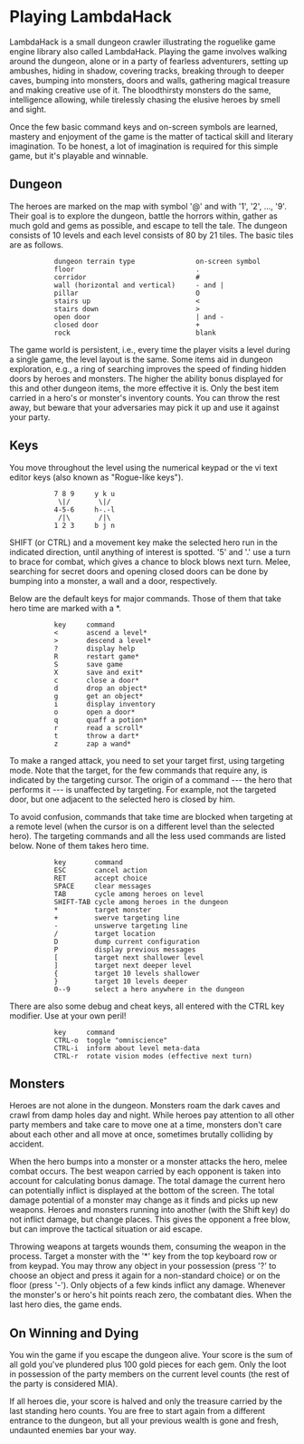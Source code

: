 Playing LambdaHack
==================

LambdaHack is a small dungeon crawler illustrating the roguelike game engine
library also called LambdaHack. Playing the game involves walking around
the dungeon, alone or in a party of fearless adventurers, setting up ambushes,
hiding in shadow, covering tracks, breaking through to deeper caves,
bumping into monsters, doors and walls, gathering magical treasure
and making creative use of it. The bloodthirsty monsters do the same,
intelligence allowing, while tirelessly chasing the elusive heroes
by smell and sight.

Once the few basic command keys and on-screen symbols are learned,
mastery and enjoyment of the game is the matter of tactical skill
and literary imagination. To be honest, a lot of imagination is required
for this simple game, but it's playable and winnable.


Dungeon
-------

The heroes are marked on the map with symbol '@' and with '1', '2', ..., '9'.
Their goal is to explore the dungeon, battle the horrors within,
gather as much gold and gems as possible, and escape to tell the tale.
The dungeon consists of 10 levels and each level consists of 80 by 21 tiles.
The basic tiles are as follows.

               dungeon terrain type               on-screen symbol
               floor                              .
               corridor                           #
               wall (horizontal and vertical)     - and |
               pillar                             O
               stairs up                          <
               stairs down                        >
               open door                          | and -
               closed door                        +
               rock                               blank

The game world is persistent, i.e., every time the player visits a level
during a single game, the level layout is the same. Some items
aid in dungeon exploration, e.g., a ring of searching improves the speed
of finding hidden doors by heroes and monsters. The higher the ability
bonus displayed for this and other dungeon items, the more effective it is.
Only the best item carried in a hero's or monster's inventory counts.
You can throw the rest away, but beware that your adversaries may pick it up
and use it against your party.


Keys
----

You move throughout the level using the numerical keypad or
the vi text editor keys (also known as "Rogue-like keys").

               7 8 9     y k u
                \|/       \|/
               4-5-6     h-.-l
                /|\       /|\
               1 2 3     b j n

SHIFT (or CTRL) and a movement key make the selected hero run in the indicated
direction, until anything of interest is spotted. '5' and '.' use a turn
to brace for combat, which gives a chance to block blows next turn.
Melee, searching for secret doors and opening closed doors can be done
by bumping into a monster, a wall and a door, respectively.

Below are the default keys for major commands. Those of them that take
hero time are marked with a *.

               key     command
               <       ascend a level*
               >       descend a level*
               ?       display help
               R       restart game*
               S       save game
               X       save and exit*
               c       close a door*
               d       drop an object*
               g       get an object*
               i       display inventory
               o       open a door*
               q       quaff a potion*
               r       read a scroll*
               t       throw a dart*
               z       zap a wand*

To make a ranged attack, you need to set your target first, using
targeting mode. Note that the target, for the few commands that require any,
is indicated by the targeting cursor. The origin of a command
--- the  hero that performs it --- is unaffected by targeting. For example,
not the targeted door, but one adjacent to the selected hero is closed by him.

To avoid confusion, commands that take time are blocked when targeting
at a remote level (when the cursor is on a different level
than the selected hero). The targeting commands and all the less used
commands are listed below. None of them takes hero time.

               key       command
               ESC       cancel action
               RET       accept choice
               SPACE     clear messages
               TAB       cycle among heroes on level
               SHIFT-TAB cycle among heroes in the dungeon
               *         target monster
               +         swerve targeting line
               -         unswerve targeting line
               /         target location
               D         dump current configuration
               P         display previous messages
               [         target next shallower level
               ]         target next deeper level
               {         target 10 levels shallower
               }         target 10 levels deeper
               0--9      select a hero anywhere in the dungeon

There are also some debug and cheat keys, all entered with the CTRL
key modifier. Use at your own peril!

               key     command
               CTRL-o  toggle "omniscience"
               CTRL-i  inform about level meta-data
               CTRL-r  rotate vision modes (effective next turn)


Monsters
--------

Heroes are not alone in the dungeon. Monsters roam the dark caves
and crawl from damp holes day and night. While heroes pay attention
to all other party members and take care to move one at a time,
monsters don't care about each other and all move at once,
sometimes brutally colliding by accident.

When the hero bumps into a monster or a monster attacks the hero,
melee combat occurs. The best weapon carried by each opponent
is taken into account for calculating bonus damage. The total damage
the current hero can potentially inflict is displayed at the bottom
of the screen. The total damage potential of a monster may change
as it finds and picks up new weapons. Heroes and monsters running
into another (with the Shift key) do not inflict damage, but change places.
This gives the opponent a free blow, but can improve the tactical situation
or aid escape.

Throwing weapons at targets wounds them, consuming the weapon in the process.
Target a monster with the '*' key from the top keyboard row or from keypad.
You may throw any object in your possession (press '?' to choose
an object and press it again for a non-standard choice) or on the floor
(press '-'). Only objects of a few kinds inflict any damage.
Whenever the monster's or hero's hit points reach zero, the combatant dies.
When the last hero dies, the game ends.


On Winning and Dying
--------------------

You win the game if you escape the dungeon alive. Your score is
the sum of all gold you've plundered plus 100 gold pieces for each gem.
Only the loot in possession of the party members on the current level
counts (the rest of the party is considered MIA).

If all heroes die, your score is halved and only the treasure carried
by the last standing hero counts. You are free to start again
from a different entrance to the dungeon, but all your previous wealth
is gone and fresh, undaunted enemies bar your way.
